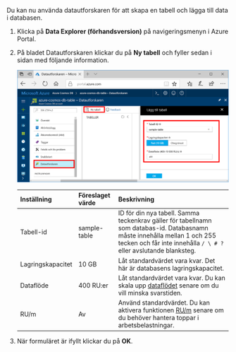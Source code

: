 Du kan nu använda datautforskaren för att skapa en tabell och lägga till data i databasen. 

1. Klicka på **Data Explorer (förhandsversion)** på navigeringsmenyn i Azure Portal. 
2. På bladet Datautforskaren klickar du på **Ny tabell** och fyller sedan i sidan med följande information.

    ![Datautforskaren i Azure Portal](./media/cosmos-db-create-table/azure-cosmosdb-data-explorer.png)

    Inställning|Föreslaget värde|Beskrivning
    ---|---|---
    Tabell-id|sample-table|ID för din nya tabell. Samma teckenkrav gäller för tabellnamn som databas-id. Databasnamn måste innehålla mellan 1 och 255 tecken och får inte innehålla `/ \ # ?` eller avslutande blanksteg.
    Lagringskapacitet| 10 GB|Låt standardvärdet vara kvar. Det här är databasens lagringskapacitet.
    Dataflöde|400 RU:er|Låt standardvärdet vara kvar. Du kan skala upp [dataflödet](../articles/cosmos-db/request-units.md) senare om du vill minska svarstiden.
    RU/m|Av|Använd standardvärdet. Du kan aktivera funktionen [RU/m](../articles/cosmos-db/request-units-per-minute.md) senare om du behöver hantera toppar i arbetsbelastningar.

3. När formuläret är ifyllt klickar du på **OK**.